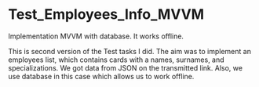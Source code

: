 # Test_Employees_Info_MVVM
Implementation MVVM with database. It works offline.

This is second version of the Test tasks I did. The aim was to implement an employees list, which contains cards 
with a names, surnames, and specializations. We got data from JSON on the transmitted link. Also, we use database 
in this case which allows us to work offline.

